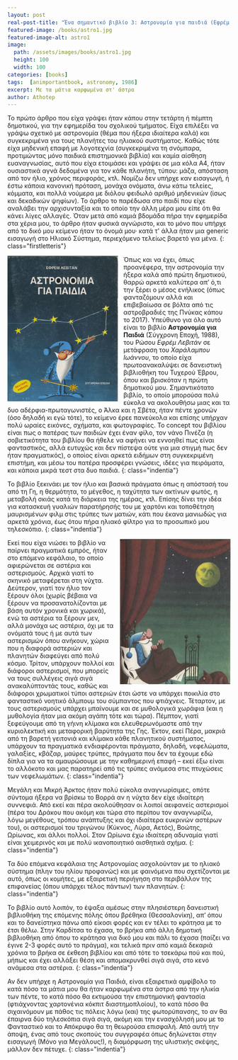 ```yaml
---
layout: post
real-post-title: "Ένα σημαντικό βιβλίο 3: Αστρονομία για παιδιά (Εφρέμ Λεβιτάν)"
featured-image: /books/astro1.jpg
featured-image-alt: astro1
image:
  path: /assets/images/books/astro1.jpg
  height: 100
  width: 100
categories: [books]
tags:  [animportantbook, astronomy, 1986]
excerpt: Με τα μάτια καρφωμένα στ' άστρα
author: Athotep
---
```


Το πρώτο άρθρο που είχα γράψει ήταν κάπου στην τετάρτη ή πέμπτη δημοτικού, για την εφημερίδα του σχολικού τμήματος. Είχα επιλέξει να γράψω σχετικό με αστρονομία (θέμα που ήξερα ιδιαίτερα καλά) και συγκεκριμένα για τους πλανήτες του ηλιακού συστήματος. Καθώς τότε είχα μηδενική επαφή με λογοτεχνία (συγκεκριμένα τη σνόμπαρα, προτιμώντας μόνο παιδικά επιστημονικά βιβλία) και καμία αίσθηση ευαναγνωσίας, αυτό που είχα ετοιμάσει και γράψει σε μια κόλα Α4, ήταν ουσιαστικά αγνά δεδομένα για τον κάθε πλανήτη, τύπου: μάζα, απόσταση από τον ήλιο, χρόνος περιφοράς, κτλ. Νομίζω δεν υπήρχε καν εισαγωγή, ή έστω κάποια κανονική πρόταση, μονάχα ονόματα, άνω κάτω τελείες, κόμματα, και πολλά νούμερα με διόλου φειδωλό αριθμό μηδενικών (ίσως και δεκαδικών ψηφίων). Το άρθρο το παρέδωσα στο παιδί που είχε αναλάβει την αρχισυνταξία και το οποίο την άλλη μέρα μου είπε ότι θα κάνει λίγες αλλαγές. Όταν μετά από καμιά βδομάδα πήρα την εφημερίδα στα χέρια μου, το άρθρο ήταν φυσικά αγνώριστο, και το μόνο που υπήρχε από το δικό μου κείμενο ήταν το όνομά μου· κατά τ' άλλα ήταν μια generic εισαγωγή στο Ηλιακό Σύστημα, περιεχόμενο τελείως βαρετό για μένα.
{: class="firstletteris"}

<img align="left" src="/assets/images/books/astro0.jpg" width='250' style="padding: 0px 12px 0px 0px" alt="eksofyllo">

Όπως και να έχει, όπως προανέφερα, την αστρονομία την ήξερα καλά από πρώτη δημοτικού, θαρρώ αρκετά καλύτερα απ’ ό,τι την ξέρει ο μέσος ενήλικος (όπως φανταζόμουν αλλά και επιβεβαίωσα σε βόλτα από τις αστροβραδιές της Πνύκας κάπου το 2017). Υπεύθυνο για όλο αυτό είναι το βιβλίο **Αστρονομία για Παιδιά** (Σύγχρονη Εποχή, 1988), του Ρώσου *Εφρέμ Λεβιτάν* σε μετάφραση του *Χαράλαμπου Ιωάννου*, το οποίο είχα πρωτοανακαλύψει σε δανειστική βιβλιοθήκη του Τυχερού Έβρου, όπου και βρισκόταν η πρώτη δημοτικού μου. Σημαντικότατο βιβλίο, το οποίο μπορούσα πολύ εύκολα να ακολουθήσω μιας και τα δυο αδέρφια-πρωταγωνιστές, ο Άλκα και η Σβέτα, ήταν πέντε χρονών (όσο δηλαδή κι εγώ τότε), το κείμενο έρεε πανεύκολα και επίσης υπήρχαν πολύ ωραίες εικόνες, σχήματα, και φωτογραφίες. Το concept του βιβλίου είναι πως ο πατέρας των παιδιών έχει έναν φίλο, τον νάνο Πινέζα (η σοβιετικότητα του βιβλίου θα ήθελε να αφήνει να εννοηθεί πως είναι φανταστικός, αλλά ευτυχώς και δεν πίστεψα ούτε για μια στιγμή πως δεν ήταν πραγματικός), ο οποίος είναι αρκετά ειδήμων στη συγκεκριμένη επιστήμη, και μέσω του πατέρα προσφέρει γνώσεις, ιδέες για πειράματα, και κάποια μικρά τεστ στα δυο παιδιά.
{: class="indentia"}

Το βιβλίο ξεκινάει με τον ήλιο και βασικά πράγματα όπως η απόστασή του από τη Γη, η θερμότητα, το μέγεθος, η ταχύτητα των ακτίνων φωτός, η μεταβολή σκιάς κατά τη διάρκεια της ημέρας, κτλ. Επίσης δίνει την ιδέα για κατασκευή γυαλιών παρατήρησής του με χαρτόνι και τοποθέτηση μαυρισμένων  φιλμ στις τρύπες των ματιών, κάτι που έκανα μανιωδώς για αρκετά χρόνια, έως ότου πήρα ηλιακό φίλτρο για το προσωπικό μου τηλεσκόπιο.
{: class="indentia"}

<img align="right" src="/assets/images/books/astro2.jpg" width='250' style="padding: 0px 0px 0px 12px" alt="feggaronychta">

Εκεί που είχα νιώσει το βιβλίο να παίρνει πραγματικά εμπρός, ήταν στο επόμενο κεφάλαιο, το οποίο αφιερώνεται σε αστέρια και αστερισμούς. Αρχικά γιατί το σκηνικό μεταφέρεται στη νύχτα. Δεύτερον, γιατί τον ήλιο τον ξέρουν όλοι (χωρίς βέβαια να ξέρουν να προσανατολίζονται με βάση αυτόν χρονικά και χωρικά), ενώ τα αστέρια τα ξέρουν μεν, αλλά μονάχα ως αστέρια, όχι με τα ονόματά τους ή με αυτά των αστερισμών όπου ανήκουν, χώρια που η διαφορά αστεριών και πλανητών διαφεύγει από πολύ κόσμο. Τρίτον, υπάρχουν πολλοί και διάφοροι αστερισμοί, που μπορείς να τους συλλέγεις σιγά σιγά ανακαλύπτοντάς τους, καθώς και διάφοροι χρωματικοί τύποι αστεριών έτσι ώστε να υπάρχει ποικιλία στο φανταστικό νοητικό άλμπουμ του σύμπαντος που φτιάχνεις. Τέταρτον, με τους αστερισμούς υπάρχει μπαίνουμε και σε μυθολογικά χωράφια (και η μυθολογία ήταν μια ακόμη αγάπη τότε και τώρα). Πέμπτον, γιατί ξεφεύγουμε από τη γήινη κλίμακα και ελευθερωνόμαστε από την κυριολεκτική και μεταφορική βαρύτητα της Γης. Έκτον, εκεί Πέρα, μακριά από τη βαρετή γειτονιά και κλίμακα κάθε πλανητικού συστήματος, υπάρχουν τα πραγματικά ενδιαφέρονται πράγματα, δηλαδή, νεφελώματα, γαλαξίες, κβάζαρ, μαύρες τρύπες, πράγματα που δεν τα έχουμε εδώ δίπλα για να τα αμαυρώσουμε με την καθημερινή επαφή – εκεί έξω είναι το αλλόκοτο και μας παρατηρεί από τις τρύπες ανάμεσα στις πτυχώσεις των νεφελωμάτων.
{: class="indentia"}

Μεγάλη και Μικρή Άρκτος ήταν πολύ εύκολα αναγνωρίσιμες, οπότε σύντομα ήξερα να βρίσκω το Βορρά αν η νύχτα δεν είχε ιδιαίτερη συννεφιά. Από εκεί και πέρα ακολούθησαν οι λοιποί αειφανείς αστερισμοί (πέρα του Δράκου που ακόμη και τώρα στο περίπου τον αναγνωρίζω, λόγω μεγέθους, τρόπου ανάπτυξης και όχι ιδιαίτερα ευκρινών αστέρων του), οι αστερισμοί του τριγώνου (Κύκνος, Λύρα, Αετός), Βοώτης, Ωρίωνας, και άλλοι πολλοί. Στον Ωρίωνα έχω ιδιαίτερη αδυναμία γιατί είναι χειμερινός και με πολύ ικανοποιητικό αισθητικά σχήμα.
{: class="indentia"}

Τα δύο επόμενα κεφάλαια της Αστρονομίας ασχολούνταν με το ηλιακό σύστημα (πλην του ηλίου προφανώς) και με φαινόμενα που σχετίζονται με αυτό, όπως οι κομήτες, με εξαιρετική περιήγηση στο περιβάλλον της επιφανείας (όπου υπάρχει τέλος πάντων) των πλανητών.
{: class="indentia"}

Το βιβλίο αυτό λοιπόν, το έψαξα αμέσως στην πλησιέστερη δανειστική βιβλιοθήκη της επόμενης πόλης όπου βρέθηκα (Θεσσαλονίκη), απ’ όπου και το δανείστηκα πάνω από είκοσι φορές και εν τέλει το κράτησα με το έτσι θέλω. Στην Καρδίτσα το έχασα, το βρήκα από άλλη δημοτική βιβλιοθήκη από όπου το κράτησα για δικό μου και πάλι το έχασα (παίζει να έγινε 2-3 φορές αυτό το πράγμα), και τελικά πριν από καμιά δεκαριά χρόνια το βρήκα σε έκθεση βιβλίου και από τότε το τσεκάρω πού και πού, μήπως και έχει αλλάξει θέση και απομακρυνθεί σιγά σιγά, στο κενό ανάμεσα στα αστέρια.
{: class="indentia"}

Αν δεν υπήρχε η Αστρονομία για Παιδιά, είναι εξαιρετικά αμφίβολο το κατά πόσο τα μάτια μου θα ήταν καρφωμένα στα άστρα από την ηλικία των πέντε, το κατά πόσο θα εκτιμούσα την επιστημονική φαντασία (φτιάχνοντας χαρτονένια κόκπιτ διαστημοπλοίου), το κατά πόσο θα σιχαινόμουν με πάθος τις πόλεις λόγω (και) της φωτορύπανσης, το αν θα έπαιρνα δύο τηλεσκόπια σιγά σιγά, ακόμη και την ενασχόλησή μου με το Φανταστικό και το Απόκρυφο θα τη θεωρούσα επισφαλή. Από αυτή την άποψη, ένας από τους σκοπούς του συγγραφέα όπως δηλώνεται στην εισαγωγή (Μόνο για Μεγάλους!), η διαμόρφωση της υλιστικής σκέψης, μάλλον δεν πέτυχε.
{: class="indentia"}
